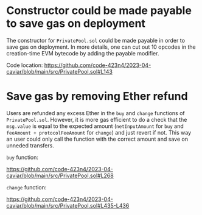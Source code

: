 # Constructor could be made payable to save gas on deployment 

The constructor for `PrivatePool.sol` could be made payable in order to save gas on deployment. In more details, one can cut out 10 opcodes in the creation-time EVM bytecode by adding the payable modifier. 

Code location: https://github.com/code-423n4/2023-04-caviar/blob/main/src/PrivatePool.sol#L143

# Save gas by removing Ether refund

Users are refunded any excess Ether in the `buy` and `change` functions of `PrivatePool.sol`. However, it is more gas efficient to do a check that the `msg.value` is equal to the expected amount (`netInputAmount` for `buy` and `feeAmount + protocolFeeAmount` for `change`) and just revert if not. This way an user could only call the function with the correct amount and save on unneded  transfers. 

`buy` function:

https://github.com/code-423n4/2023-04-caviar/blob/main/src/PrivatePool.sol#L268

`change` function:

https://github.com/code-423n4/2023-04-caviar/blob/main/src/PrivatePool.sol#L435-L436